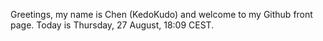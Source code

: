 Greetings, my name is Chen (KedoKudo) and welcome to my Github front page.  Today is Thursday, 27 August, 18:09 CEST.